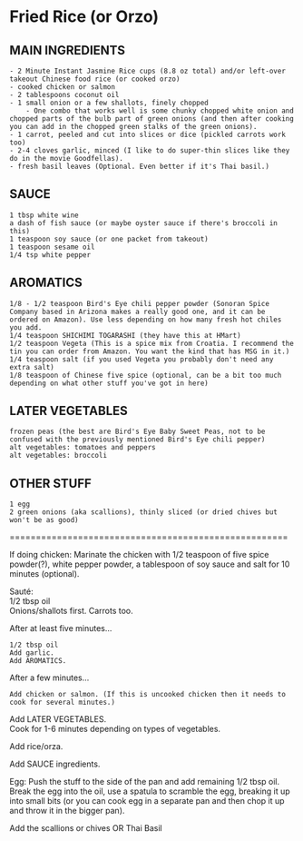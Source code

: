 # Fried Rice (or Orzo)  
   
## MAIN INGREDIENTS   

    - 2 Minute Instant Jasmine Rice cups (8.8 oz total) and/or left-over takeout Chinese food rice (or cooked orzo)
    - cooked chicken or salmon  
    - 2 tablespoons coconut oil  
    - 1 small onion or a few shallots, finely chopped
        - One combo that works well is some chunky chopped white onion and chopped parts of the bulb part of green onions (and then after cooking you can add in the chopped green stalks of the green onions).
    - 1 carrot, peeled and cut into slices or dice (pickled carrots work too)
    - 2-4 cloves garlic, minced (I like to do super-thin slices like they do in the movie Goodfellas).  
    - fresh basil leaves (Optional. Even better if it's Thai basil.)
  
## SAUCE  
	1 tbsp white wine
	a dash of fish sauce (or maybe oyster sauce if there's broccoli in this)  
	1 teaspoon soy sauce (or one packet from takeout)  
	1 teaspoon sesame oil  
	1/4 tsp white pepper
	  
## AROMATICS  
    1/8 - 1/2 teaspoon Bird's Eye chili pepper powder (Sonoran Spice Company based in Arizona makes a really good one, and it can be ordered on Amazon). Use less depending on how many fresh hot chiles you add. 
	1/4 teaspoon SHICHIMI TOGARASHI (they have this at HMart)  
    1/2 teaspoon Vegeta (This is a spice mix from Croatia. I recommend the tin you can order from Amazon. You want the kind that has MSG in it.)  
    1/4 teaspoon salt (if you used Vegeta you probably don't need any extra salt)  
	1/8 teaspoon of Chinese five spice (optional, can be a bit too much depending on what other stuff you've got in here)          
  
## LATER VEGETABLES  
    frozen peas (the best are Bird's Eye Baby Sweet Peas, not to be confused with the previously mentioned Bird's Eye chili pepper)  
    alt vegetables: tomatoes and peppers  
    alt vegetables: broccoli
  
## OTHER STUFF
    1 egg 
    2 green onions (aka scallions), thinly sliced (or dried chives but won't be as good)
  
=====================================================  
  
If doing chicken: Marinate the chicken with 1/2 teaspoon of five spice powder(?), white pepper powder, a tablespoon of soy sauce and salt for 10 minutes (optional).
  
Sauté:  
	1/2 tbsp oil  
	Onions/shallots first. Carrots too.  
      
After at least five minutes…
      
	1/2 tbsp oil  
	Add garlic.  
	Add AROMATICS.  
      
After a few minutes…

	Add chicken or salmon. (If this is uncooked chicken then it needs to cook for several minutes.)  
  
Add LATER VEGETABLES.  
Cook for 1-6 minutes depending on types of vegetables.  
  
Add rice/orza.  
  
Add SAUCE ingredients.  
  
Egg: Push the stuff to the side of the pan and add remaining 1/2 tbsp oil. Break the egg into the oil, use a spatula to scramble the egg, breaking it up into small bits (or you can cook egg in a separate pan and then chop it up and throw it in the bigger pan).  
  
Add the scallions or chives OR Thai Basil  
